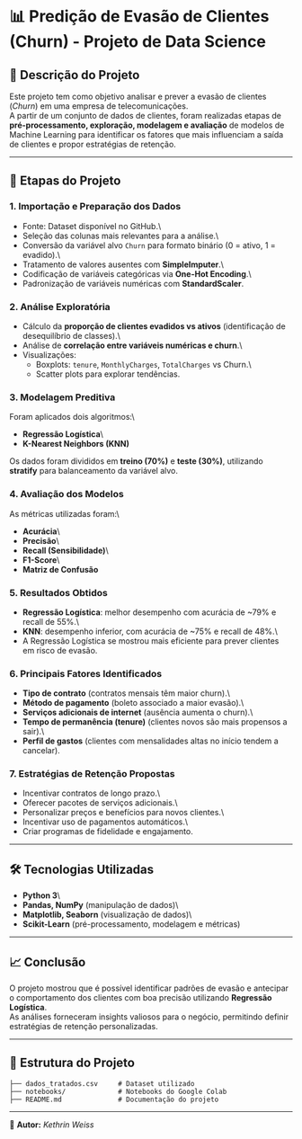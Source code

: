 # 📊 Predição de Evasão de Clientes (Churn) - Projeto de Data Science

## 📌 Descrição do Projeto

Este projeto tem como objetivo analisar e prever a evasão de clientes
(*Churn*) em uma empresa de telecomunicações.\
A partir de um conjunto de dados de clientes, foram realizadas etapas de
**pré-processamento, exploração, modelagem e avaliação** de modelos de
Machine Learning para identificar os fatores que mais influenciam a
saída de clientes e propor estratégias de retenção.

------------------------------------------------------------------------

## 🚀 Etapas do Projeto

### 1. Importação e Preparação dos Dados

-   Fonte: Dataset disponível no GitHub.\
-   Seleção das colunas mais relevantes para a análise.\
-   Conversão da variável alvo `Churn` para formato binário (0 = ativo,
    1 = evadido).\
-   Tratamento de valores ausentes com **SimpleImputer**.\
-   Codificação de variáveis categóricas via **One-Hot Encoding**.\
-   Padronização de variáveis numéricas com **StandardScaler**.

### 2. Análise Exploratória

-   Cálculo da **proporção de clientes evadidos vs ativos**
    (identificação de desequilíbrio de classes).\
-   Análise de **correlação entre variáveis numéricas e churn**.\
-   Visualizações:
    -   Boxplots: `tenure`, `MonthlyCharges`, `TotalCharges` vs Churn.\
    -   Scatter plots para explorar tendências.

### 3. Modelagem Preditiva

Foram aplicados dois algoritmos:\
- **Regressão Logística**\
- **K-Nearest Neighbors (KNN)**

Os dados foram divididos em **treino (70%)** e **teste (30%)**,
utilizando **stratify** para balanceamento da variável alvo.

### 4. Avaliação dos Modelos

As métricas utilizadas foram:\
- **Acurácia**\
- **Precisão**\
- **Recall (Sensibilidade)**\
- **F1-Score**\
- **Matriz de Confusão**

### 5. Resultados Obtidos

-   **Regressão Logística**: melhor desempenho com acurácia de \~79% e
    recall de 55%.\
-   **KNN**: desempenho inferior, com acurácia de \~75% e recall de
    48%.\
-   A Regressão Logística se mostrou mais eficiente para prever clientes
    em risco de evasão.

### 6. Principais Fatores Identificados

-   **Tipo de contrato** (contratos mensais têm maior churn).\
-   **Método de pagamento** (boleto associado a maior evasão).\
-   **Serviços adicionais de internet** (ausência aumenta o churn).\
-   **Tempo de permanência (tenure)** (clientes novos são mais propensos
    a sair).\
-   **Perfil de gastos** (clientes com mensalidades altas no início
    tendem a cancelar).

### 7. Estratégias de Retenção Propostas

-   Incentivar contratos de longo prazo.\
-   Oferecer pacotes de serviços adicionais.\
-   Personalizar preços e benefícios para novos clientes.\
-   Incentivar uso de pagamentos automáticos.\
-   Criar programas de fidelidade e engajamento.

------------------------------------------------------------------------

## 🛠️ Tecnologias Utilizadas

-   **Python 3**\
-   **Pandas, NumPy** (manipulação de dados)\
-   **Matplotlib, Seaborn** (visualização de dados)\
-   **Scikit-Learn** (pré-processamento, modelagem e métricas)

------------------------------------------------------------------------

## 📈 Conclusão

O projeto mostrou que é possível identificar padrões de evasão e
antecipar o comportamento dos clientes com boa precisão utilizando
**Regressão Logística**.\
As análises forneceram insights valiosos para o negócio, permitindo
definir estratégias de retenção personalizadas.

------------------------------------------------------------------------

## 📂 Estrutura do Projeto

    ├── dados_tratados.csv     # Dataset utilizado
    ├── notebooks/             # Notebooks do Google Colab
    ├── README.md              # Documentação do projeto

------------------------------------------------------------------------

📌 **Autor:** *Kethrin Weiss*

